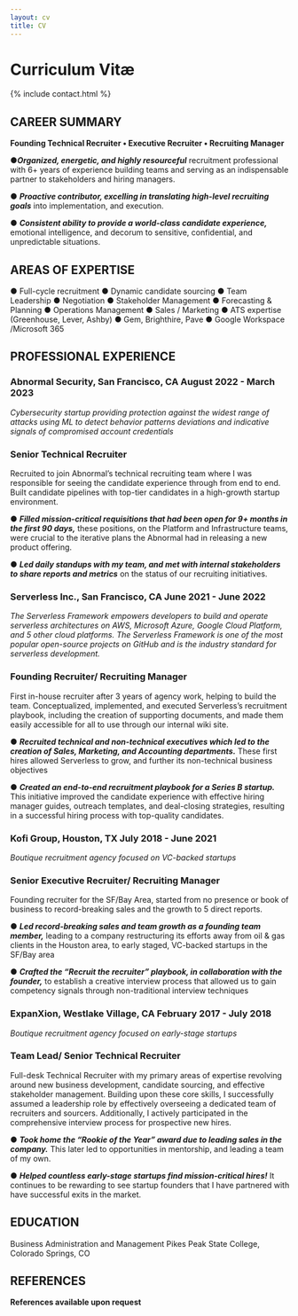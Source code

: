 ```yaml
---
layout: cv
title: CV
---
```


# Curriculum Vitæ

{% include contact.html %}

## CAREER SUMMARY
<strong>Founding Technical Recruiter • Executive Recruiter • Recruiting Manager</strong>

●<strong><em>Organized, energetic, and highly resourceful</strong></em> recruitment professional with 6+ years of experience building teams and serving as an indispensable partner to stakeholders and hiring managers.

● <strong><em>Proactive contributor, excelling in translating high-level recruiting goals</strong></em> into implementation, and execution.

● <strong><em>Consistent ability to provide a world-class candidate experience,</strong></em> emotional intelligence, and decorum to sensitive, confidential, and unpredictable situations.

## AREAS OF EXPERTISE
● Full-cycle recruitment
● Dynamic candidate sourcing
● Team Leadership
● Negotiation
● Stakeholder Management
● Forecasting & Planning
● Operations Management
● Sales / Marketing
● ATS expertise (Greenhouse,
Lever, Ashby)
● Gem, Brighthire, Pave
● Google Workspace
/Microsoft 365
<br>

## PROFESSIONAL EXPERIENCE

### Abnormal Security, San Francisco, CA August 2022 - March 2023
<em>Cybersecurity startup providing protection against the widest range of attacks using ML to detect behavior patterns
deviations and indicative signals of compromised account credentials</em>

### Senior Technical Recruiter
Recruited to join Abnormal’s technical recruiting team where I was responsible for seeing the candidate experience through from end to end. Built candidate pipelines with top-tier candidates in a high-growth startup environment.

● <strong><em>Filled mission-critical requisitions that had been open for 9+ months in the first 90 days,</strong></em> these positions, on the Platform and Infrastructure teams, were crucial to the iterative plans the Abnormal had in releasing a new product offering.

● <strong><em>Led daily standups with my team, and met with internal stakeholders to share reports and metrics</strong></em> on the status of our recruiting initiatives.
<br>

### Serverless Inc., San Francisco, CA June 2021 - June 2022
<em>The Serverless Framework empowers developers to build and operate serverless architectures on AWS, Microsoft
Azure, Google Cloud Platform, and 5 other cloud platforms. The Serverless Framework is one of the most popular
open-source projects on GitHub and is the industry standard for serverless development.</em>

### Founding Recruiter/ Recruiting Manager
First in-house recruiter after 3 years of agency work, helping to build the team. Conceptualized, implemented, and executed Serverless’s recruitment playbook, including the creation of supporting documents, and made them easily accessible for all to use through our internal wiki site.

● <strong><em>Recruited technical and non-technical executives which led to the creation of Sales, Marketing, and Accounting departments.</strong></em> These first hires allowed Serverless to grow, and further its non-technical business objectives

● <strong><em>Created an end-to-end recruitment playbook for a Series B startup.</strong></em> This initiative improved the candidate experience with effective hiring manager guides, outreach templates, and deal-closing strategies, resulting in a successful hiring process with top-quality candidates.
<br>

### Kofi Group, Houston, TX July 2018 - June 2021
<em>Boutique recruitment agency focused on VC-backed startups</em>

### Senior Executive Recruiter/ Recruiting Manager
Founding recruiter for the SF/Bay Area, started from no presence or book of business to record-breaking sales and the growth to 5 direct reports.

● <strong><em>Led record-breaking sales and team growth as a founding team member,</strong></em> leading to a company restructuring its efforts away from oil & gas clients in the Houston area, to early staged, VC-backed startups in the SF/Bay area

● <strong><em>Crafted the “Recruit the recruiter” playbook, in collaboration with the founder,</strong></em> to establish a creative interview process that allowed us to gain competency signals through non-traditional interview techniques

### ExpanXion, Westlake Village, CA February 2017 - July 2018
<em>Boutique recruitment agency focused on early-stage startups</em>

### Team Lead/ Senior Technical Recruiter
Full-desk Technical Recruiter with my primary areas of expertise revolving around new business development, candidate sourcing, and effective stakeholder management. Building upon these core skills, I successfully assumed a leadership role by effectively overseeing a dedicated team of recruiters and sourcers. Additionally, I actively participated in the comprehensive interview process for prospective new hires.

● <strong><em>Took home the “Rookie of the Year” award due to leading sales in the company.</strong></em> This later led to
opportunities in mentorship, and leading a team of my own.

● <strong><em>Helped countless early-stage startups find mission-critical hires!</strong></em> It continues to be rewarding to see
startup founders that I have partnered with have successful exits in the market.

## EDUCATION
Business Administration and Management
Pikes Peak State College, Colorado Springs, CO


## REFERENCES
<strong> References available upon request </strong>



